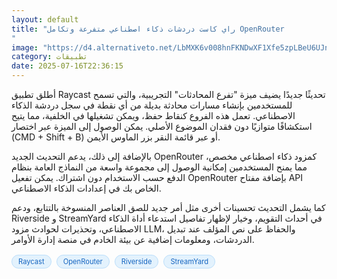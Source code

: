 ```yaml
---
layout: default
title: "راي كاست دردشات ذكاء اصطناعي متفرعة وتكامل OpenRouter
"
image: "https://d4.alternativeto.net/LbMXK6v008hnFKNDwXF1Xfe5zpLBeU6UJnotcOKKgdM/rs:fill:1520:760:0/g:ce:0:0/YWJzOi8vZGlzdC9jb250ZW50LzE3NTI3MDU2NzgyNjQucG5n.png"
category: تطبيقات
date: 2025-07-16T22:36:15
---
```


أطلق تطبيق Raycast تحديثًا جديدًا يضيف ميزة "تفرع المحادثات" التجريبية، والتي تسمح للمستخدمين بإنشاء مسارات محادثة بديلة من أي نقطة في سجل دردشة الذكاء الاصطناعي. تعمل هذه الفروع كنقاط حفظ، ويمكن تشغيلها في الخلفية، مما يتيح استكشافًا متوازيًا دون فقدان الموضوع الأصلي. يمكن الوصول إلى الميزة عبر اختصار (CMD + Shift + B) أو عبر قائمة النقر بزر الماوس الأيمن.

بالإضافة إلى ذلك، يدعم التحديث الجديد OpenRouter كمزود ذكاء اصطناعي مخصص، مما يمنح المستخدمين إمكانية الوصول إلى مجموعة واسعة من النماذج العامة بنظام الدفع حسب الاستخدام دون اشتراك. يمكن تفعيل OpenRouter بإضافة مفتاح API الخاص بك في إعدادات الذكاء الاصطناعي.

كما يشمل التحديث تحسينات أخرى مثل أمر جديد للصق العناصر المنسوخة بالتتابع، ودعم Riverside و StreamYard في أحداث التقويم، وخيار لإظهار تفاصيل استدعاء أداة الذكاء الاصطناعي، وتحذيرات لحوادث مزود LLM، والحفاظ على نص المؤلف عند تبديل الدردشات، ومعلومات إضافية عن بيئة الخادم في منصة إدارة الأوامر.

<div style="margin-top:2px; margin-bottom:2px;"><a href="https://bidjadraft.github.io/?query=Raycast" style="background:#e3f2fd; color:#1565c0; font-size:80%; border-radius:12px; padding:3px 10px; margin:2px 4px 2px 0; display:inline-block; border:1px solid #bbdefb; text-decoration:none;">Raycast</a> <a href="https://bidjadraft.github.io/?query=OpenRouter" style="background:#e3f2fd; color:#1565c0; font-size:80%; border-radius:12px; padding:3px 10px; margin:2px 4px 2px 0; display:inline-block; border:1px solid #bbdefb; text-decoration:none;">OpenRouter</a> <a href="https://bidjadraft.github.io/?query=Riverside" style="background:#e3f2fd; color:#1565c0; font-size:80%; border-radius:12px; padding:3px 10px; margin:2px 4px 2px 0; display:inline-block; border:1px solid #bbdefb; text-decoration:none;">Riverside</a> <a href="https://bidjadraft.github.io/?query=StreamYard" style="background:#e3f2fd; color:#1565c0; font-size:80%; border-radius:12px; padding:3px 10px; margin:2px 4px 2px 0; display:inline-block; border:1px solid #bbdefb; text-decoration:none;">StreamYard</a></div><br><br>
